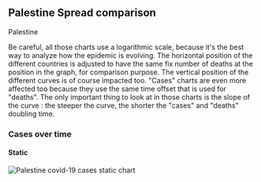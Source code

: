 ## Palestine Spread comparison 

Palestine



Be careful, all those charts use a logarithmic scale, because it's the best way to analyze how the epidemic is evolving. 
The horizontal position of the different countries is adjusted to have the same fix number of deaths at the position in the graph, for comparison purpose.
The vertical position of the different curves is of course impacted too.
"Cases" charts are even more affected too because they use the same time offset that is used for "deaths".
The only important thing to look at in those charts is the slope of the curve : the steeper the curve, the shorter the "cases" and "deaths" doubling time.


 
### Cases over time
 
#### Static
![Palestine covid-19 cases static chart](https://raw.githubusercontent.com/madlag/coronavirus_study/master/notebooks/graphs/2020-03-20/countries/Palestine/2020-03-20_Palestine_deaths.png "Palestine covid-19 cases static chart")   

